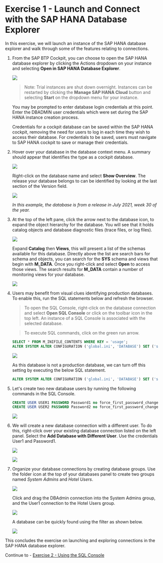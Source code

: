 # Exercise 1 - Launch and Connect with the SAP HANA Database Explorer

In this exercise, we will launch an instance of the SAP HANA database explorer and walk through some of the features relating to connections.

1. From the SAP BTP Cockpit, you can choose to open the SAP HANA database explorer by clicking the Actions dropdown on your instance and selecting **Open in SAP HANA Database Explorer**.

    ![](images/BTPCockpit.png)

    >Note: Trial instances are shut down overnight. Instances can be restarted by clicking the **Manage SAP HANA Cloud** button and selecting **Start** on the dropdown menu for your instance.

    You may be prompted to enter database login credentials at this point. Enter the DBADMIN user credentials which were set during the SAP HANA instance creation process.

    Credentials for a cockpit database can be saved within the SAP HANA cockpit, removing the need for users to log in each time they wish to access their database. For credentials to be saved, users must navigate to SAP HANA cockpit to save or manage their credentials.

2. Hover over your database in the database context menu. A summary should appear that identifies the type as a cockpit database.

    ![](images/DBSummary.png)

     Right-click on the database name and select **Show Overview**. The release your database belongs to can be identified by looking at the last section of the Version field.

    ![](images/ShowOverview.png)

    *In this example, the database is from a release in July 2021, week 30 of the year.*

3. At the top of the left pane, click the arrow next to the database icon, to expand the object hierarchy for the database. You will see that it holds catalog objects and database diagnostic files (trace files, or log files).

    ![](images/Catalog.png)

    Expand **Catalog** then **Views**, this will present a list of the schemas available for this database. Directly above the list are search bars for schema and objects, you can search for the **SYS** schema and views that begin with **M_DATA**. Once you right-click and select **Open** to access those views. The search results for **M_DATA** contain a number of monitoring views for your database.

    ![](images/SchemaMenu.png)


4. Users may benefit from visual clues identifying  production databases. To enable this, run the SQL statements below and refresh the browser.  
    >To open the SQL Console, right-click on the database connection and select **Open SQL Console** or click on the toolbar icon in the top left.  An instance of a SQL Console is associated with the selected database.

    >To execute SQL commands, click on the green run arrow.

    ```SQL
    SELECT * FROM M_INIFILE_CONTENTS WHERE KEY = 'usage';
    ALTER SYSTEM ALTER CONFIGURATION ('global.ini', 'DATABASE') SET ('system_information', 'usage') = 'production' WITH RECONFIGURE;
    ```

    ![](images/ProductionLabel.png)

    As this database is not a production database, we can turn off this setting by executing the below SQL statement.

    ```SQL
    ALTER SYSTEM ALTER CONFIGURATION ('global.ini', 'DATABASE') SET ('system_information', 'usage') = 'custom' WITH RECONFIGURE;
    ```

5. Let's create two new database users by running the following commands in the SQL Console.

   ```SQL
   CREATE USER USER1 PASSWORD Password1 no force_first_password_change;
   CREATE USER USER2 PASSWORD Password2 no force_first_password_change;
   ```

   ![](images/CreateUsers.png)

6. We will create a new database connection with a different user. To do this, right-click over your existing database connection listed on the left panel. Select the **Add Database with Different User**. Use the credentials User1 and Password1.

    ![](images/NewDBUser.png)

    ![](images/ConnectionUser1.png)

7. Organize your database connections by creating database groups. Use the folder icon at the top of your databases panel to create two groups named *System Admins* and *Hotel Users*. 

    ![](images/Groups.png)

    Click and drag the DBAdmin connection into the System Admins group, and the User1 connection to the Hotel Users group.

    ![](images/DatabasesInGroups.png)

    A database can be quickly found using the filter as shown below.
    
    ![](images/Filter.png)
    
This concludes the exercise on launching and exploring connections in the SAP HANA database explorer.

Continue to - [Exercise 2 - Using the SQL Console](../ex2/README.md)
